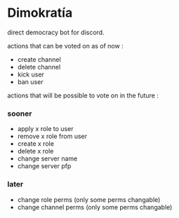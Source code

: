 # Dimokratía

direct democracy bot for discord.

actions that can be voted on as of now :

* create channel
* delete channel
* kick user
* ban user

actions that will be possible to vote on in the future :

### sooner

* apply x role to user
* remove x role from user
* create x role
* delete x role
* change server name
* change server pfp


### later

* change role perms (only some perms changable)
* change channel perms (only some perms changable)